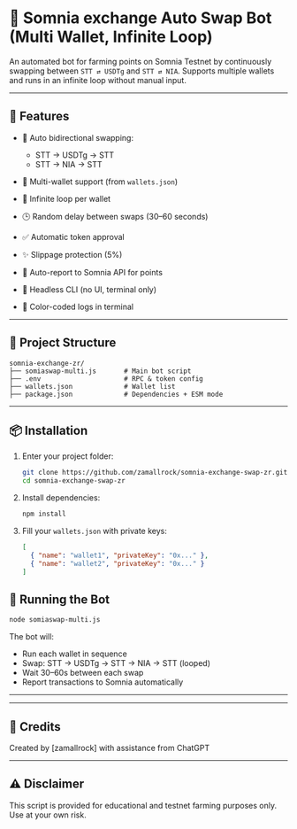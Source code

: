 # 🤖 Somnia exchange Auto Swap Bot (Multi Wallet, Infinite Loop)

An automated bot for farming points on Somnia Testnet by continuously swapping between `STT ⇄ USDTg` and `STT ⇄ NIA`.
Supports multiple wallets and runs in an infinite loop without manual input.

---

## 🔧 Features

* 🔁 Auto bidirectional swapping:

  * STT → USDTg → STT
  * STT → NIA → STT
* 👛 Multi-wallet support (from `wallets.json`)
* 🔂 Infinite loop per wallet
* 🕒 Random delay between swaps (30–60 seconds)
* ✅ Automatic token approval
* ✨ Slippage protection (5%)
* 📱 Auto-report to Somnia API for points
* 🫠 Headless CLI (no UI, terminal only)
* 🌈 Color-coded logs in terminal

---

## 📁 Project Structure

```
somnia-exchange-zr/
├── somiaswap-multi.js       # Main bot script
├── .env                     # RPC & token config
├── wallets.json             # Wallet list
├── package.json             # Dependencies + ESM mode
```

---

## 📦 Installation

1. Enter your project folder:

   ```bash
   git clone https://github.com/zamallrock/somnia-exchange-swap-zr.git
   cd somnia-exchange-swap-zr
   ```

2. Install dependencies:

   ```bash
   npm install
   ```


   
4. Fill your `wallets.json` with private keys:

   ```json
   [
     { "name": "wallet1", "privateKey": "0x..." },
     { "name": "wallet2", "privateKey": "0x..." }
   ]
   ```

## 🚀 Running the Bot

```bash
node somiaswap-multi.js
```

The bot will:

* Run each wallet in sequence
* Swap: STT → USDTg → STT → NIA → STT (looped)
* Wait 30–60s between each swap
* Report transactions to Somnia automatically

---



---

## 🙏 Credits

Created by \[zamallrock] with assistance from ChatGPT

---

## ⚠️ Disclaimer

This script is provided for educational and testnet farming purposes only. Use at your own risk.
